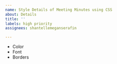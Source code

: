 ```yaml
---
name: Style Details of Meeting Minutes using CSS
about: Details
title: ''
labels: high priority
assignees: shantellemeganserafin

---
```


- Color
- Font
- Borders
